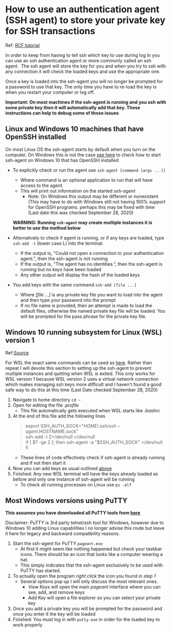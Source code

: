 How to use an authentication agent (SSH agent) to store your private key for SSH transactions
===============================================================================================
Ref: [RCF tutorial](https://www.racf.bnl.gov/docs/authentication/ssh/sshagent)

In order to keep from having to tell ssh which key to use during log in you can use an ssh authentication agent or more commonly called an ssh agent.  The ssh agent will store the key for you and when you try to ssh with any connection it will check the loaded keys and use the appropriate one.

Once a key is loaded into the ssh-agent you will no longer be prompted for a password to use that key.  The only time you have to re-load the key is when you restart your computer or log off.


**Important: On most machines if the ssh-agent is running and you ssh with some private key then it will automatically add that key.  These instructions can help to debug some of those issues**

<a name="LinuxSshAgent"></a>Linux and Windows 10 machines that have OpenSSH installed
-----------------------------------------------------------
On most Linux OS the ssh-agent starts by default when you turn on the computer.
On Windows this is not the case [see here]() to check how to start ssh-agent on Windows 10 that has OpenSSH installed
- To explicitly check or run the agent use `ssh-agent [command [args ...]]`
	+ Where command is an optional application to run that will have access to the agent.
	+ This will print out information on the started *ssh-agent*
		+ Note: On Windows this output may be different or nonexistent (This may have to do with Windows still not having 100% support for OpenSSH programs. perhaps this may be fixed with time (Last date this was checked September 28, 2020)

	__**WARNING: Running `ssh-agent` may create multiple instances it is better to use the method below**__
- Alternatively to check if agent is running, or if any keys are loaded, type `ssh-add -l` (lower case L) into the terminal.
	+ If the output is, "Could not open a connection to your authentication agent.", then the ssh-agent is not running
	+ If the output is, "The agent has no identities.", then the ssh-agent is running but no keys have been loaded
	+ Any other output will display the hash of the loaded keys
- You add keys with the same command `ssh-add [file ...]`
	+ Where *\[file ...\]* is any private key file you want to load into the agent and then type your password into the prompt
	+ If no file name is provided, then an attempt is made to load the default files, otherwise the named private key file will be loaded. You will be prompted for the pass phrase for the private key file.


Windows 10 running subsystem for Linux (WSL) version 1
-------------------------------------------------------
Ref:[Source](https://unix.stackexchange.com/questions/132065/how-do-i-get-ssh-agent-to-work-in-all-terminals)

For WSL the exact same commands can be used as [here](#LinuxSshAgent).  Rather than repeat I will devote this section to setting up the ssh-agent to prevent multiple instances and quitting when WSL is exited.  This only works for WSL version 1 because WSL version 2 uses a virtual network connection which makes managing ssh keys more difficult and I haven't found a good safe way to do this at this time (Last Date checked September 28, 2020)
1. Navigate to home directory `cd ~`
2. Open for editing the file *.profile*
	+ This file automatically gets executed when WSL starts like *.bashrc* 
3. At the end of this file add the following lines
	> export SSH_AUTH_SOCK="$HOME/.ssh/ssh-agent.$HOSTNAME.sock"  
	> ssh-add -l 2>/dev/null >/dev/null  
	> if [ $? -ge 2 ]; then  
	> ssh-agent -a "$SSH_AUTH_SOCK" >/dev/null  
	> fi  
	+ These lines of code effectively check if ssh-agent is already running and if not then start it
4. Now you can add keys as usual outlined [above](#LinuxSshAgent)
5. Finished: Any new WSL terminal will have the keys already loaded as before and only one instance of ssh-agent will be running
	+ To check all running processes on Linux use `ps -elf`

Most Windows versions using PuTTY
----------------------------------
**This assumes you have downloaded all PuTTY tools from [here](https://www.chiark.greenend.org.uk/~sgtatham/putty/)**

Disclaimer: PuTTY is 3rd party telnet/ssh tool for Windows, however due to Windows 10 adding Linux capabilities I no longer advise this route but leave it here for legacy and backward compatibility reasons.

1. Start the ssh-agent for PuTTY `pageant.exe`
	+ At first it might seem like nothing happened but check your taskbar icons.  There should be an icon that looks like a computer wearing a hat.
	+ This simply indicates that the ssh-agent exclusively to be used with PuTTY has started.
2. To actually open the program *right click* the icon you found in *step 1*
	+ Several options pop up I will only discuss the most relevant ones.
		+ *View Keys* will open the main *pageant* interface where you can see, add, and remove keys
		+ *Add Key* will open a file explorer so you can select your private key
3. Once you add a private key you will be prompted for the password and once you enter it the key will be loaded
4. Finished: You must log in with `putty.exe` in order for the loaded key to work properly






